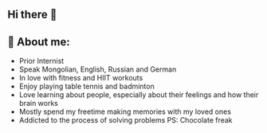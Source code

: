 ## Hi there 👋

## 🔭 About me:
- Prior Internist 
- Speak Mongolian, English, Russian and German
- In love with fitness and HIIT workouts
- Enjoy playing table tennis and badminton
- Love learning about people, especially about their feelings and how their brain works
- Mostly spend my freetime making memories with my loved ones
- Addicted to the process of solving problems
  PS: Chocolate freak

